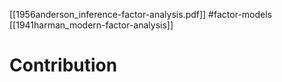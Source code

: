[[1956anderson_inference-factor-analysis.pdf]]
#factor-models
[[1941harman_modern-factor-analysis]]

# Contribution 

   
